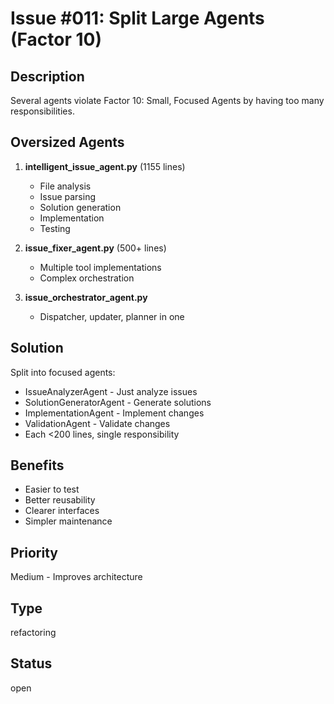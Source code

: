# Issue #011: Split Large Agents (Factor 10)

## Description
Several agents violate Factor 10: Small, Focused Agents by having too many responsibilities.

## Oversized Agents
1. **intelligent_issue_agent.py** (1155 lines)
   - File analysis
   - Issue parsing
   - Solution generation
   - Implementation
   - Testing

2. **issue_fixer_agent.py** (500+ lines)
   - Multiple tool implementations
   - Complex orchestration

3. **issue_orchestrator_agent.py**
   - Dispatcher, updater, planner in one

## Solution
Split into focused agents:
- IssueAnalyzerAgent - Just analyze issues
- SolutionGeneratorAgent - Generate solutions
- ImplementationAgent - Implement changes
- ValidationAgent - Validate changes
- Each <200 lines, single responsibility

## Benefits
- Easier to test
- Better reusability
- Clearer interfaces
- Simpler maintenance

## Priority
Medium - Improves architecture

## Type
refactoring

## Status
open
